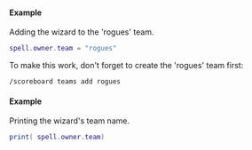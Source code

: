 #### Example
Adding the wizard to the 'rogues' team.
```lua
spell.owner.team = "rogues"
```

To make this work, don't forget to create the 'rogues' team first:
```
/scoreboard teams add rogues
```

#### Example
Printing the wizard's team name.
```lua
print( spell.owner.team)
```
